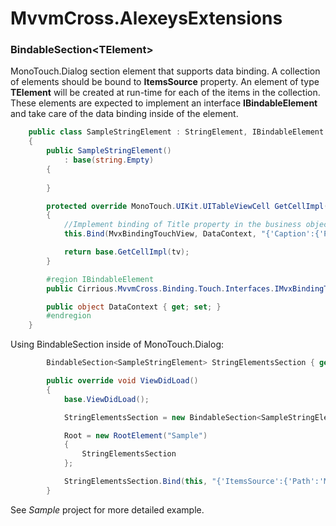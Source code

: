 <h1>MvvmCross.AlexeysExtensions</h1>

<h3>BindableSection&lt;TElement&gt;</h3>
MonoTouch.Dialog section element that supports data binding. 
A collection of elements should be bound to <strong>ItemsSource</strong> property. 
An element of type <strong>TElement</strong> will be created at run-time for each of the items in the collection. 
These elements are expected to implement an interface <strong>IBindableElement</strong> and take care of the data binding inside of the element. 

```c#
    public class SampleStringElement : StringElement, IBindableElement
    {
        public SampleStringElement()
            : base(string.Empty)
        {
            
        }

        protected override MonoTouch.UIKit.UITableViewCell GetCellImpl(MonoTouch.UIKit.UITableView tv)
        {
            //Implement binding of Title property in the business object to Caption propery of String Element
            this.Bind(MvxBindingTouchView, DataContext, "{'Caption':{'Path':'Title'}}");

            return base.GetCellImpl(tv);
        }

        #region IBindableElement
        public Cirrious.MvvmCross.Binding.Touch.Interfaces.IMvxBindingTouchView MvxBindingTouchView { get; set; }

        public object DataContext { get; set; }
        #endregion
    }
```

Using BindableSection inside of MonoTouch.Dialog:

```c#
        BindableSection<SampleStringElement> StringElementsSection { get; set; }

        public override void ViewDidLoad()
        {
            base.ViewDidLoad();

            StringElementsSection = new BindableSection<SampleStringElement>(this, "String Elements");

            Root = new RootElement("Sample")
            {
                StringElementsSection
            };

            StringElementsSection.Bind(this, "{'ItemsSource':{'Path':'MyObjects'}}");
        }
```

See <i>Sample</i> project for more detailed example.
